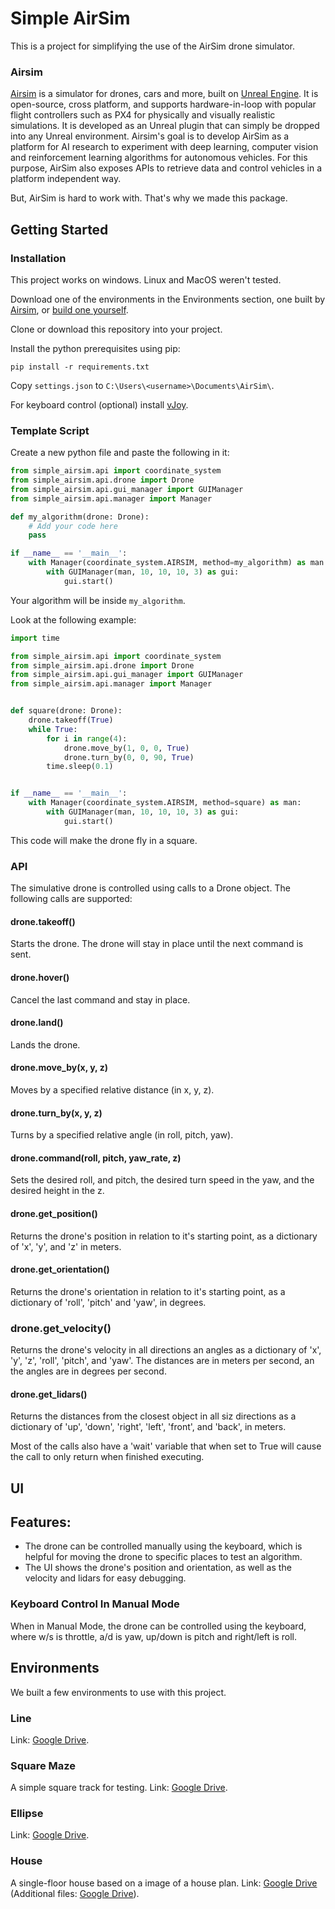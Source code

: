 # Simple AirSim
This is a project for simplifying the use of the AirSim drone simulator.

### Airsim
[Airsim](https://github.com/microsoft/AirSim) is a simulator for drones, cars and more, built on [Unreal Engine](https://www.unrealengine.com/).
It is open-source, cross platform, and supports hardware-in-loop with popular flight controllers such as PX4 for physically and visually realistic simulations.
It is developed as an Unreal plugin that can simply be dropped into any Unreal environment.
Airsim's goal is to develop AirSim as a platform for AI research to experiment with deep learning, computer vision and reinforcement learning algorithms for autonomous vehicles.
For this purpose, AirSim also exposes APIs to retrieve data and control vehicles in a platform independent way.

But, AirSim is hard to work with. That's why we made this package.


## Getting Started
### Installation
This project works on windows. Linux and MacOS weren't tested.

Download one of the environments in the Environments section, one built by [Airsim](https://github.com/microsoft/AirSim/releases), or [build one yourself](https://microsoft.github.io/AirSim/unreal_custenv/).

Clone or download this repository into your project.

Install the python prerequisites using pip:
```
pip install -r requirements.txt
```
Copy `settings.json` to `C:\Users\<username>\Documents\AirSim\`.

For keyboard control (optional) install [vJoy](http://vjoystick.sourceforge.net/site/index.php/download-a-install/download).

### Template Script
Create a new python file and paste the following in it:
```python
from simple_airsim.api import coordinate_system
from simple_airsim.api.drone import Drone
from simple_airsim.api.gui_manager import GUIManager
from simple_airsim.api.manager import Manager

def my_algorithm(drone: Drone):
    # Add your code here
    pass

if __name__ == '__main__':
    with Manager(coordinate_system.AIRSIM, method=my_algorithm) as man:
        with GUIManager(man, 10, 10, 10, 3) as gui:
            gui.start()
```
Your algorithm will be inside `my_algorithm`.

Look at the following example:
```python
import time

from simple_airsim.api import coordinate_system
from simple_airsim.api.drone import Drone
from simple_airsim.api.gui_manager import GUIManager
from simple_airsim.api.manager import Manager


def square(drone: Drone):
    drone.takeoff(True)
    while True:
        for i in range(4):
            drone.move_by(1, 0, 0, True)
            drone.turn_by(0, 0, 90, True)
        time.sleep(0.1)


if __name__ == '__main__':
    with Manager(coordinate_system.AIRSIM, method=square) as man:
        with GUIManager(man, 10, 10, 10, 3) as gui:
            gui.start()
```
This code will make the drone fly in a square.

### API
The simulative drone is controlled using calls to a Drone object.
The following calls are supported:

#### drone.takeoff()
Starts the drone. The drone will stay in place until the next command is sent.
#### drone.hover()
Cancel the last command and stay in place.
#### drone.land()
Lands the drone.

#### drone.move_by(x, y, z)
Moves by a specified relative distance (in x, y, z).
#### drone.turn_by(x, y, z)
Turns by a specified relative angle (in roll, pitch, yaw).

#### drone.command(roll, pitch, yaw_rate, z)
Sets the desired roll, and pitch, the desired turn speed in the yaw, and the desired height in the z.

#### drone.get_position()
Returns the drone's position in relation to it's starting point, as a dictionary of 'x', 'y', and 'z' in meters.
#### drone.get_orientation()
Returns the drone's orientation in relation to it's starting point, as a dictionary of 'roll', 'pitch' and 'yaw', in degrees.
### drone.get_velocity()
Returns the drone's velocity in all directions an angles as a dictionary of 'x', 'y', 'z', 'roll', 'pitch', and 'yaw'.
The distances are in meters per second, an the angles are in degrees per second.
#### drone.get_lidars()
Returns the distances from the closest object in all siz directions as a dictionary of 'up', 'down', 'right', 'left',
'front', and 'back', in meters.


Most of the calls also have a 'wait' variable that when set to True will cause the call to only return when finished executing.

## UI

 Features:
 -
 - The drone can be controlled manually using the keyboard, which is helpful for moving the drone to specific places to test an algorithm.
 - The UI shows the drone's position and orientation, as well as the velocity and lidars for easy debugging.
 
### Keyboard Control In Manual Mode
When in Manual Mode, the drone can be controlled using the keyboard, where w/s is throttle, a/d is yaw, up/down is pitch and right/left is roll.

## Environments
We built a few environments to use with this project.

### Line
Link: [Google Drive](https://drive.google.com/file/d/13tKpQrCp1C_KVA_MBFir8fTUaLUs2mBy/view?usp=sharing).

### Square Maze
A simple square track for testing. Link: [Google Drive](https://drive.google.com/file/d/1GSrkXP904t9fP9e7vn6H4vraATs5MePH/view?usp=sharing).

### Ellipse
Link: [Google Drive](https://drive.google.com/file/d/1mrxdPTw27qcFmZ4fyL0wedawqf-rmjMb/view?usp=sharing).

### House
A single-floor house based on a image of a house plan. Link: [Google Drive](https://drive.google.com/file/d/10Nqdo9WjlPTiH_wc9YrR3eiLKGZ-pQdP/view?usp=sharing)
(Additional files: [Google Drive](https://drive.google.com/drive/folders/1m6iZjXdWv4bktlqauYL2k9xcMQaI-Goh?usp=sharing)).


